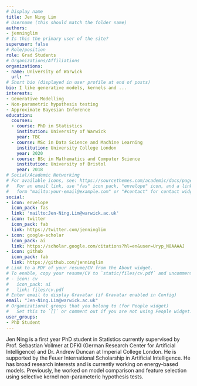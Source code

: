 ```yaml
---
# Display name
title: Jen Ning Lim
# Username (this should match the folder name)
authors:
- jenninglim
# Is this the primary user of the site?
superuser: false
# Role/position
role: Grad Students
# Organizations/Affiliations
organizations:
- name: University of Warwick
  url: ""
# Short bio (displayed in user profile at end of posts)
bio: I like generative models, kernels and ...
interests:
- Generative Modelling
- Non-parametric hypothesis testing
- Approximate Bayesian Inference
education:
  courses:
  - course: PhD in Statistics
    institution: University of Warwick
    year: TBC
  - course: MSc in Data Science and Machine Learning
    institution: University College London
    year: 2020
  - course: BSc in Mathematics and Computer Science
    institution: University of Bristol
    year: 2018
# Social/Academic Networking
# For available icons, see: https://sourcethemes.com/academic/docs/page-builder/#icons
#   For an email link, use "fas" icon pack, "envelope" icon, and a link in the
#   form "mailto:your-email@example.com" or "#contact" for contact widget.
social:
- icon: envelope
  icon_pack: fas
  link: 'mailto:Jen-Ning.Lim@warwick.ac.uk'
- icon: twitter
  icon_pack: fab
  link: https://twitter.com/jenninglim
- icon: google-scholar
  icon_pack: ai
  link: https://scholar.google.com/citations?hl=en&user=Uryp_N8AAAAJ
- icon: github
  icon_pack: fab
  link: https://github.com/jenninglim
# Link to a PDF of your resume/CV from the About widget.
# To enable, copy your resume/CV to `static/files/cv.pdf` and uncomment the lines below.
# - icon: cv
#   icon_pack: ai
#   link: files/cv.pdf
# Enter email to display Gravatar (if Gravatar enabled in Config)
email: "Jen-Ning.Lim@warwick.ac.uk"
# Organizational groups that you belong to (for People widget)
#   Set this to `[]` or comment out if you are not using People widget.
user_groups:
- PhD Student
---
```

Jen Ning is a first year PhD student in Statistics currently supervised by Prof. Sebastian Vollmer at DFKI (German Research Center for Artificial Intelligence) and Dr. Andrew Duncan at Imperial College London. He is supported by the Feuer International Scholarship in Artificial Intelligence.
He has broad research interests and is currently working on energy-based models. Previously, he worked on model comparison and feature selection using selective kernel non-parameteric hypothesis tests.